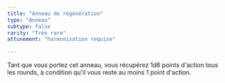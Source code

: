 ```yaml
---
title: "Anneau de régénération"
type: "Anneau"
subtype: false
rarity: "Très rare"
attunement: "harmonisation requise"

---
```

Tant que vous portez cet anneau, vous récupérez 1d6 points d'action tous les rounds, à condition qu'il vous reste au moins 1 point d'action.   
